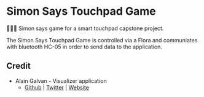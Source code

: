 # Simon Says Touchpad Game

🙈🙉🙊 Simon says game for a smart touchpad capstone project. 

The Simon Says Touchpad Game is controlled via a Flora and communiates with bluetooth HC-05 in order to send data to the application. 

## Credit

- Alain Galvan - Visualizer application
    - [Github](https://github.com/alaingalvan) | [Twitter](https://twitter.com/alainxyz) | [Website](https://alain.xyz)

